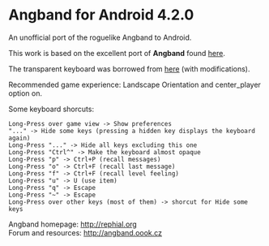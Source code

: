 # Angband for Android 4.2.0

An unofficial port of the roguelike Angband to Android.

This work is based on the excellent port of **Angband** found [here](https://github.com/takkaria/angband-android).

The transparent keyboard was borrowed from [here](https://github.com/Shaosil/Android-Sil) (with modifications).

Recommended game experience: Landscape Orientation and center_player option on.

Some keyboard shorcuts:

    Long-Press over game view -> Show preferences
    "..." -> Hide some keys (pressing a hidden key displays the keyboard again)
    Long-Press "..." -> Hide all keys excluding this one
    Long-Press "Ctrl^" -> Make the keyboard almost opaque
    Long-Press "p" -> Ctrl+P (recall messages)
    Long-Press "o" -> Ctrl+F (recall last message)
    Long-Press "f" -> Ctrl+F (recall level feeling)
    Long-Press "u" -> U (use item)
    Long-Press "q" -> Escape
    Long-Press "~" -> Escape
    Long-Press over other keys (most of them) -> shorcut for Hide some keys

Angband homepage: http://rephial.org  
Forum and resources: http://angband.oook.cz
